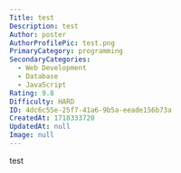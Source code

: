 ```yaml
---
Title: test
Description: test
Author: poster
AuthorProfilePic: test.png
PrimaryCategory: programming
SecondaryCategories:
  - Web Development
  - Database
  - JavaScript
Rating: 9.8
Difficulty: HARD
ID: 4dc6c55e-25f7-41a6-9b5a-eeade156b73a
CreatedAt: 1718333720
UpdatedAt: null
Image: null
---
```

test

